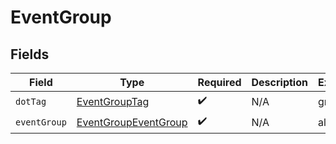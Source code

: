 # EventGroup


## Fields

| Field                                                               | Type                                                                | Required                                                            | Description                                                         | Example                                                             |
| ------------------------------------------------------------------- | ------------------------------------------------------------------- | ------------------------------------------------------------------- | ------------------------------------------------------------------- | ------------------------------------------------------------------- |
| `dotTag`                                                            | [EventGroupTag](../../models/shared/EventGroupTag.md)               | :heavy_check_mark:                                                  | N/A                                                                 | group                                                               |
| `eventGroup`                                                        | [EventGroupEventGroup](../../models/shared/EventGroupEventGroup.md) | :heavy_check_mark:                                                  | N/A                                                                 | all                                                                 |